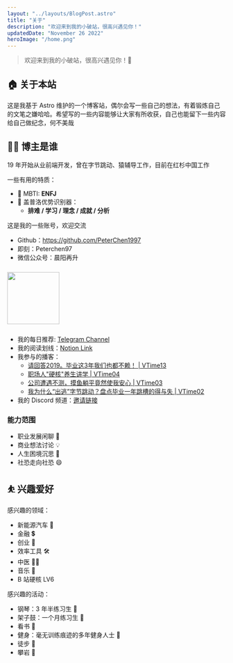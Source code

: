 ```yaml
---
layout: "../layouts/BlogPost.astro"
title: "关于"
description: "欢迎来到我的小破站，很高兴遇见你！"
updatedDate: "November 26 2022"
heroImage: "/home.png"
---
```


> 欢迎来到我的小破站，很高兴遇见你！🤝

## 🏠 关于本站

这是我基于 Astro 维护的一个博客站，偶尔会写一些自己的想法，有着锻炼自己的文笔之嫌哈哈。希望写的一些内容能够让大家有所收获，自己也能留下一些内容给自己做纪念，何不美哉

## 👨‍💻 博主是谁

19 年开始从业前端开发，曾在字节跳动、猿辅导工作，目前在红杉中国工作

一些有用的特质：

- 👑 MBTI: **ENFJ**
- 🔎 盖普洛优势识别器：
  - **排难 / 学习 / 理念 / 成就 / 分析**

这是我的一些账号，欢迎交流

- Github：<https://github.com/PeterChen1997>
- 即刻：Peterchen97
- 微信公众号：晨阳再升

<img src="/assets/imgs/693dc9e035d8b2ec018fc9e544648ef9d55dfbda40f64b8c9ffb6d4940575174.jpg" width="120" height= "120" style="margin: 10px auto;"/>

- 我的每日推荐: [Telegram Channel](https://t.me/yangchendaily)
- 我的阅读划线：[Notion Link](https://peterchen97.notion.site/c1bab099d18e45188c8b17296c62452a)
- 我参与的播客：
  - [请回答2019。毕业这3年我们也都不赖！ | VTime13
](https://www.xiaoyuzhoufm.com/episode/62c30c6b03c2510a49a81df8)
  - [职场人"硬核"养生讲学 | VTime04](https://www.xiaoyuzhoufm.com/episode/618f76a7ceafa8518f8993e3)
  - [公司遭遇不测，摸鱼躺平竟然使我安心 | VTime03](https://www.xiaoyuzhoufm.com/episode/613a55913200f2dcb5716230)
  - [我为什么“出逃”字节跳动？盘点毕业一年跳槽的得与失 | VTime02
](https://www.xiaoyuzhoufm.com/episode/60f927b75a259c96043aead9)
- 我的 Discord 频道：[邀请链接](https://discord.gg/atrPNrtacT)


### 能力范围

- 职业发展闲聊 👔
- 商业想法讨论 💡
- 人生困境沉思 🤔
- 社恐走向社恐 😄

## ⛹ 兴趣爱好

感兴趣的领域：

- 新能源汽车 🚗
- 金融 💲
- 创业 💪
- 效率工具 🛠
- 中医 👨‍⚕️
- 音乐 🎵
- B 站硬核 LV6

感兴趣的活动：

- 钢琴：3 年半练习生 🎹
- 架子鼓：一个月练习生 🥁
- 看书 📖
- 健身：毫无训练痕迹的多年健身人士 🍐
- 徒步 🚶
- 攀岩 🧗
